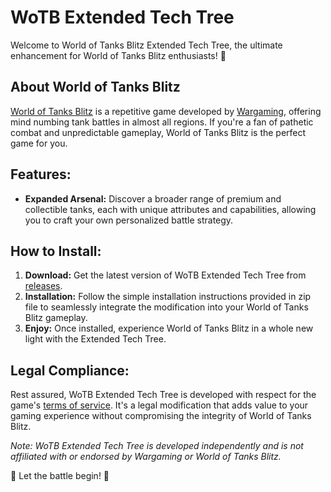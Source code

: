 # WoTB Extended Tech Tree

Welcome to World of Tanks Blitz Extended Tech Tree, the ultimate enhancement for World of Tanks Blitz enthusiasts! 🚀

## About World of Tanks Blitz

[World of Tanks Blitz](https://wotblitz.com) is a repetitive game developed by [Wargaming](https://wargaming.net/), offering mind numbing tank battles in almost all regions. If you're a fan of pathetic combat and unpredictable gameplay, World of Tanks Blitz is the perfect game for you.

## Features:

- **Expanded Arsenal:** Discover a broader range of premium and collectible tanks, each with unique attributes and capabilities, allowing you to craft your own personalized battle strategy.

## How to Install:

1. **Download:** Get the latest version of WoTB Extended Tech Tree from [releases](https://github.com/karelpak1/WoTB_ETT/releases/latest/).
2. **Installation:** Follow the simple installation instructions provided in zip file to seamlessly integrate the modification into your World of Tanks Blitz gameplay.
3. **Enjoy:** Once installed, experience World of Tanks Blitz in a whole new light with the Extended Tech Tree.

## Legal Compliance:

Rest assured, WoTB Extended Tech Tree is developed with respect for the game's [terms of service](https://legal.eu.wargaming.net/en/eula/). It's a legal modification that adds value to your gaming experience without compromising the integrity of World of Tanks Blitz.

*Note: WoTB Extended Tech Tree is developed independently and is not affiliated with or endorsed by Wargaming or World of Tanks Blitz.*

🌟 Let the battle begin! 🌟
